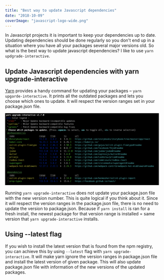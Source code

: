 ```yaml
---
title: "Best way to update Javascript dependencies"
date: "2018-10-09"
coverImage: "javascript-logo-wide.png"
---
```


In Javascript projects it is important to keep your dependencies up to date. Updating dependencies should be done regularly so you don't end up in a situation where you have all your packages several major versions old. So what is the best way to update javascript dependencies? I like to use `yarn updgrade-interactive`.

## Update Javascript dependencies with yarn upgrade-interactive

[Yarn](https://yarnpkg.com/) provides a handy command for updating your packages – `yarn upgarde-interactive`. It prints all the outdated packages and lets you choose which ones to update. It will respect the version ranges set in your package.json file.

![yarn upgrade-interactive output](./images/yarn-upgrade-interactive-1024x477.png)

Running `yarn upgrade-interactive` does not update your package.json file with the new version number. This is quite logical if you think about it. Since it will respect the version ranges in the package.json file, there is no need to update the version to package.json. Because if `yarn install` is ran for a fresh install, the newest package for that version range is installed = same version that `yarn upgrade-interactive` installs.

## Using --latest flag

If you wish to install the latest version that is found from the npm registry, you can achieve this by using `--latest` flag with `yarn upgrade-interactive`. It will make yarn ignore the version ranges in package.json file and install the latest version of given package. This will also update package.json file with information of the new versions of the updated packages.
